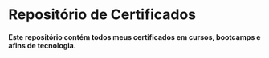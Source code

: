 # Repositório de Certificados

#### Este repositório contém todos meus certificados em cursos, bootcamps e afins de tecnologia.
